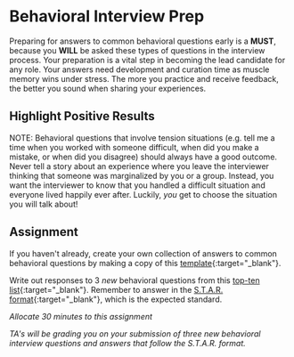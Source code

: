 # Behavioral Interview Prep

Preparing for answers to common behavioral questions early is a **MUST**, because you **WILL** be asked these types of questions in the interview process. Your preparation is a vital step in becoming the lead candidate for any role. Your answers need development and curation time as muscle memory wins under stress. The more you practice and receive feedback, the better you sound when sharing your experiences.

## Highlight Positive Results

NOTE: Behavioral questions that involve tension situations (e.g. tell me a time when you worked with someone difficult, when did you make a mistake, or when did you disagree) should always have a good outcome. Never tell a story about an experience where you leave the interviewer thinking that someone was marginalized by you or a group. Instead, you want the interviewer to know that you handled a difficult situation and everyone lived happily ever after. Luckily, *you* get to choose the situation you will talk about! 

## Assignment

If you haven't already, create your own collection of answers to common behavioral questions by making a copy of this [template](https://docs.google.com/document/d/1u02dYTGk9F8eVi59HABVF2HP_ksNW1svfKMZ8nuYkmk/){:target="_blank"}. 

Write out responses to 3 *new* behavioral questions from this [top-ten list](https://theinterviewguys.com/top-10-job-interview-questions/){:target="_blank"}. Remember to answer in the [S.T.A.R. format](https://careerservices.wayne.edu/behavioralinterviewinfo.pdf){:target="_blank"}, which is the expected standard. 

_Allocate 30 minutes to this assignment_ 

_TA's will be grading you on your submission of three new behavioral interview questions and answers that follow the S.T.A.R. format._
